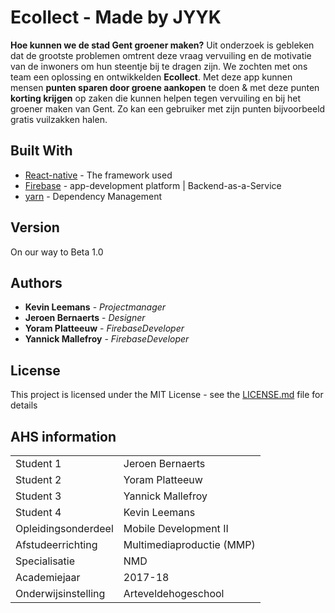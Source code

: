 # Ecollect - Made by JYYK

**Hoe kunnen we de stad Gent groener maken?** Uit onderzoek is gebleken dat de grootste problemen omtrent deze vraag vervuiling en de motivatie van de inwoners om hun steentje bij te dragen zijn. We zochten met ons team een oplossing en ontwikkelden **Ecollect**. Met deze app kunnen mensen **punten sparen door groene aankopen** te doen & met deze punten **korting krijgen** op zaken die kunnen helpen tegen vervuiling en bij het groener maken van Gent. Zo kan een gebruiker met zijn punten bijvoorbeeld gratis vuilzakken halen.

## Built With

* [React-native](https://facebook.github.io/react-native/) - The framework used
* [Firebase](https://firebase.google.com) - app-development platform | Backend-as-a-Service
* [yarn](https://yarnpkg.com/lang/en/) - Dependency Management

## Version

On our way to Beta 1.0

## Authors

* **Kevin Leemans** - *Projectmanager* 
* **Jeroen Bernaerts** - *Designer* 
* **Yoram Platteeuw** - *FirebaseDeveloper* 
* **Yannick Mallefroy** - *FirebaseDeveloper* 

## License

This project is licensed under the MIT License - see the [LICENSE.md](LICENSE.md) file for details

## AHS information

|                     |                                |
| ------------------  | ------------------------------ |
| Student 1           | Jeroen Bernaerts               |
| Student 2           | Yoram Platteeuw                |
| Student 3           | Yannick Mallefroy              |
| Student 4           | Kevin Leemans                  |
| Opleidingsonderdeel | Mobile Development II          |
| Afstudeerrichting   | Multimediaproductie (MMP)      |
| Specialisatie       | NMD                            |
| Academiejaar        | 2017-18                        |
| Onderwijsinstelling | Arteveldehogeschool            |  

